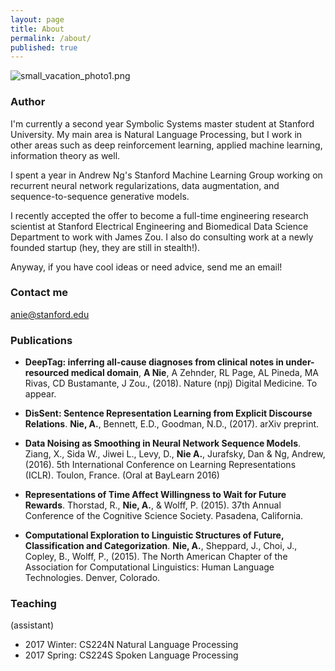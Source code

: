 ```yaml
---
layout: page
title: About
permalink: /about/
published: true
---
```




![small_vacation_photo1.png]({{site.baseurl}}/images/small_vacation_photo1.png)

### Author

I'm currently a second year Symbolic Systems master student at Stanford University. My main area is Natural Language Processing, but I work in other areas such as deep reinforcement learning, applied machine learning, information theory as well.

I spent a year in Andrew Ng's Stanford Machine Learning Group working on recurrent neural network regularizations, data augmentation, and sequence-to-sequence generative models. 

I recently accepted the offer to become a full-time engineering research scientist at Stanford Electrical Engineering and Biomedical Data Science Department to work with James Zou. I also do consulting work at a newly founded startup (hey, they are still in stealth!). 

Anyway, if you have cool ideas or need advice, send me an email!

### Contact me

[anie@stanford.edu](mailto:anie@stanford.edu)


### Publications

- **DeepTag: inferring all-cause diagnoses from clinical notes in under-resourced medical domain**, **A Nie**, A Zehnder, RL Page, AL Pineda, MA Rivas, CD Bustamante, J Zou., (2018). Nature (npj) Digital Medicine. To appear.

- **DisSent: Sentence Representation Learning from Explicit Discourse Relations**. **Nie, A.**, Bennett, E.D., Goodman, N.D., (2017). arXiv preprint.
- **Data Noising as Smoothing in Neural Network Sequence Models**. Ziang, X., Sida W., Jiwei L., Levy, D., **Nie A.**, Jurafsky, Dan & Ng, Andrew, (2016). 5th International Conference on Learning Representations (ICLR). Toulon, France. (Oral at BayLearn 2016)
- **Representations of Time Affect Willingness to Wait for Future Rewards**. Thorstad, R., **Nie, A.**, & Wolff, P. (2015). 37th Annual Conference of the Cognitive Science Society. Pasadena, California.
- **Computational Exploration to Linguistic Structures of Future, Classification and Categorization**. **Nie, A.**, Sheppard, J., Choi, J., Copley, B., Wolff, P., (2015). The North American Chapter of the Association for Computational Linguistics: Human Language Technologies. Denver, Colorado.


### Teaching

(assistant)

- 2017 Winter: CS224N Natural Language Processing
- 2017 Spring: CS224S Spoken Language Processing
